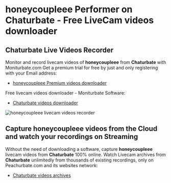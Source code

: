# honeycoupleee Performer on Chaturbate - Free LiveCam videos downloader

## Chaturbate Live Videos Recorder

Monitor and record livecam videos of **honeycoupleee** from **Chaturbate** with Moniturbate.com
Get a premium trial for free by just and only registering with your Email address:
* [honeycoupleee Premium videos downloader](https://moniturbate.com/request-demo-licence-key.html)

Free livecam videos downloader - Moniturbate Software:
* [Chaturbate videos downloader](https://moniturbate.com/moniturbate-download-software.html)

![honeycoupleee livecam videos recorder](https://peachurnet.com/templates/moniturbate-software.png)


## Capture honeycoupleee videos from the Cloud and watch your recordings on Streaming

Without the need of downloading a software, capture **honeycoupleee** livecam videos from **Chaturbate** 100% online.
Watch Livecam archives from **Chaturbate** unlimitedly from thousands of existing recordings, only on Peachurbate.com and its websites network:
* [Chaturbate videos archives](https://peachurnet.com/)